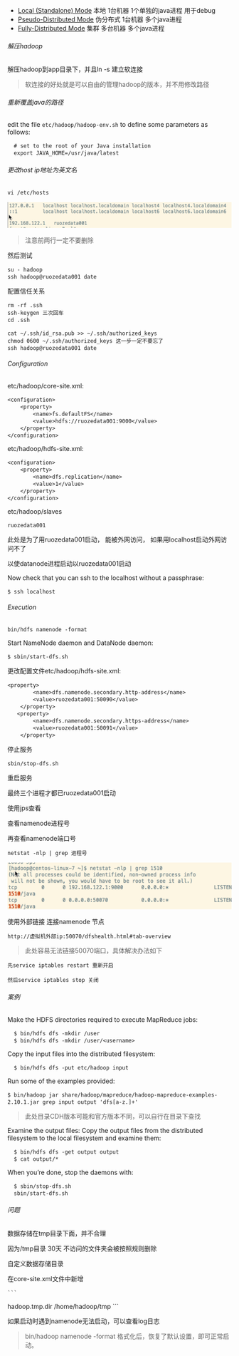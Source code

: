 - [Local (Standalone) Mode](http://hadoop.apache.org/docs/r2.10.1/hadoop-project-dist/hadoop-common/SingleCluster.html#Standalone_Operation) 		本地		    1台机器		1个单独的java进程 用于debug
- [Pseudo-Distributed Mode](http://hadoop.apache.org/docs/r2.10.1/hadoop-project-dist/hadoop-common/SingleCluster.html#Pseudo-Distributed_Operation)	   伪分布式	1台机器        多个java进程
- [Fully-Distributed Mode](http://hadoop.apache.org/docs/r2.10.1/hadoop-project-dist/hadoop-common/SingleCluster.html#Fully-Distributed_Operation)  	      集群            多台机器      多个java进程

###### 解压hadoop

解压hadoop到app目录下，并且ln -s 建立软连接

> 软连接的好处就是可以自由的管理hadoop的版本，并不用修改路径

###### 重新覆盖java的路径

edit the file `etc/hadoop/hadoop-env.sh` to define some parameters as follows:

```
  # set to the root of your Java installation
  export JAVA_HOME=/usr/java/latest
```



###### 更改host ip地址为英文名

```
vi /etc/hosts
```

![image-20210305205143729](assets/hadoop的伪分布式部署/image-20210305205143729.png)

> 注意前两行一定不要删除

然后测试

```
su - hadoop
ssh hadoop@ruozedata001 date
```

配置信任关系

```
rm -rf .ssh
ssh-keygen 三次回车
cd .ssh
```

```
cat ~/.ssh/id_rsa.pub >> ~/.ssh/authorized_keys
chmod 0600 ~/.ssh/authorized_keys 这一步一定不要忘了
ssh hadoop@ruozedata001 date
```

###### Configuration

etc/hadoop/core-site.xml:

```
<configuration>
    <property>
        <name>fs.defaultFS</name>
        <value>hdfs://ruozedata001:9000</value>
    </property>
</configuration>
```

etc/hadoop/hdfs-site.xml:

```
<configuration>
    <property>
        <name>dfs.replication</name>
        <value>1</value>
    </property>
</configuration>
```

etc/hadoop/slaves

```
ruozedata001
```

此处是为了用ruozedata001启动， 能被外网访问， 如果用localhost启动外网访问不了

以使datanode进程启动以ruozedata001启动

Now check that you can ssh to the localhost without a passphrase:

```
$ ssh localhost
```

###### Execution

```
bin/hdfs namenode -format
```

Start NameNode daemon and DataNode daemon:

```
$ sbin/start-dfs.sh
```

更改配置文件etc/hadoop/hdfs-site.xml:

```
<property>
        <name>dfs.namenode.secondary.http-address</name>
        <value>ruozedata001:50090</value>
    </property>
   <property>
        <name>dfs.namenode.secondary.https-address</name>
        <value>ruozedata001:50091</value>
    </property>
```

停止服务

```
sbin/stop-dfs.sh
```

重启服务

最终三个进程才都已ruozedata001启动

使用jps查看

查看namenode进程号

再查看namenode端口号

```
netstat -nlp | grep 进程号
```

![image-20210306091108151](assets/hadoop的伪分布式部署/image-20210306091108151.png)

使用外部链接 连接namenode 节点

```
http://虚拟机外部ip:50070/dfshealth.html#tab-overview
```

> 此处容易无法链接50070端口，具体解决办法如下

```
先service iptables restart 重新开启

然后service iptables stop 关闭
```

###### 案例

Make the HDFS directories required to execute MapReduce jobs:

```
  $ bin/hdfs dfs -mkdir /user
  $ bin/hdfs dfs -mkdir /user/<username>
```

Copy the input files into the distributed filesystem:

```
  $ bin/hdfs dfs -put etc/hadoop input
```

Run some of the examples provided:

```
$ bin/hadoop jar share/hadoop/mapreduce/hadoop-mapreduce-examples-2.10.1.jar grep input output 'dfs[a-z.]+'
```

>此处目录CDH版本可能和官方版本不同，可以自行在目录下查找

Examine the output files: Copy the output files from the distributed filesystem to the local filesystem and examine them:

```
  $ bin/hdfs dfs -get output output
  $ cat output/*
```

When you’re done, stop the daemons with:

```
  $ sbin/stop-dfs.sh
  sbin/start-dfs.sh
```

###### 问题

数据存储在tmp目录下面，并不合理

因为/tmp目录 30天 不访问的文件夹会被按照规则删除

自定义数据存储目录

在core-site.xml文件中新增

    ```
<property>
  <name>hadoop.tmp.dir</name>
  <value>/home/hadoop/tmp</value>
</property>
    ```

如果启动时遇到namenode无法启动，可以查看log日志

> bin/hadoop namenode -format 格式化后，恢复了默认设置，即可正常启动。

